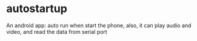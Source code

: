autostartup
===========

An android app: auto run when start the phone, also, it can play audio and video, and read the data from serial port
